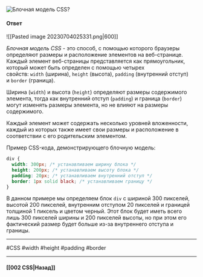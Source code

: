 ![Блочная модель CSS?](https://youtu.be/ycYp7CYOnO0?t=410)

#### Ответ

![[Pasted image 20230704025331.png|600]]

*Блочная модель CSS* - это способ, с помощью которого браузеры определяют размеры и расположение элементов на веб-странице. Каждый элемент веб-страницы представляется как прямоугольник, который может быть определен с помощью четырех свойств: `width` (ширина), `height` (высота), `padding` (внутренний отступ) и `border` (граница).

Ширина (`width`) и высота (`height`) определяют размеры содержимого элемента, тогда как внутренний отступ (`padding`) и граница (`border`) могут изменять размеры элемента, но не влияют на размеры содержимого.

Каждый элемент может содержать несколько уровней вложенности, каждый из которых также имеет свои размеры и расположение в соответствии с его родительским элементом.

Пример CSS-кода, демонстрирующего блочную модель:

```css
div {
  width: 300px; /* устанавливаем ширину блока */
  height: 200px; /* устанавливаем высоту блока */
  padding: 20px; /* устанавливаем внутренний отступ */
  border: 1px solid black; /* устанавливаем границу */
}
```

В данном примере мы определяем блок `div` с шириной 300 пикселей, высотой 200 пикселей, внутренним отступом 20 пикселей и границей толщиной 1 пиксель и цветом черный. Этот блок будет иметь всего лишь 300 пикселей ширины и 200 пикселей высоты, но при этом его фактический размер будет больше из-за внутреннего отступа и границы.

___
#CSS #width #height #padding #border

___

#### [[002 CSS|Назад]]